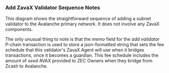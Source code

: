 ### Add ZavaX Validator Sequence Notes
This diagram shows the straightforward sequence of adding a subnet validator to the Avalanche primary network. It does not involve any ZavaX components. 

The only unusual thing to note is that the *memo* field for the *add validator* P-chain transaction is used to store a json-formatted string that sets the fee schedule that this validator's ZavaX Agent will use when it bridges transactions, once it becomes a guardian. This fee schedule includes the amount of *seed* AVAX provided to ZEC Owners when they bridge from Zcash to Avalanche.
